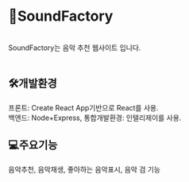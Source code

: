 # 🎵SoundFactory 
<br>
SoundFactory는 음악 추천 웹사이트 입니다.<br>
<br>

## 🛠️개발환경
프론트: Create React App기반으로 React를 사용.<br>
백엔드: Node+Express, 통합개발환경: 인텔리제이를 사용.<br>

## 💻주요기능
음악추천, 음악재생, 좋아하는 음악표시, 음악 검 기능
